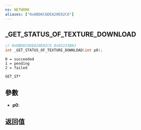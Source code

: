 ```yaml
---
ns: NETWORK
aliases: ["0x8BD6C6DEA20E82C6"]
---
```

## _GET_STATUS_OF_TEXTURE_DOWNLOAD

```c
// 0x8BD6C6DEA20E82C6 0x03225BA3
int _GET_STATUS_OF_TEXTURE_DOWNLOAD(int p0);
```

```
0 = succeeded
1 = pending
2 = failed

GET_ST*
```

## 參數
* **p0**: 

## 返回值
